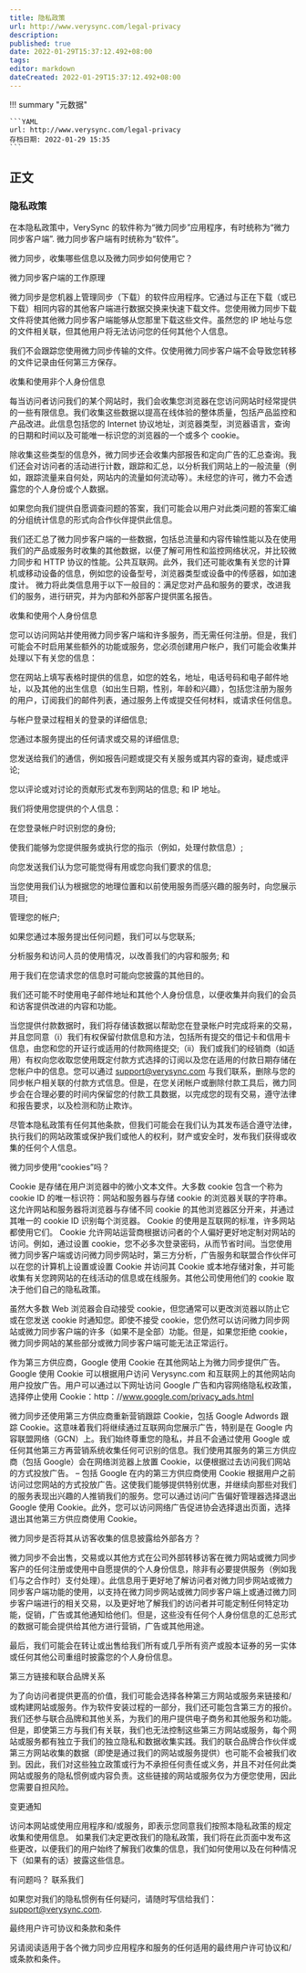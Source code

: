 ```yaml
---
title: 隐私政策
url: http://www.verysync.com/legal-privacy
description:
published: true
date: 2022-01-29T15:37:12.492+08:00
tags:
editor: markdown
dateCreated: 2022-01-29T15:37:12.492+08:00
---
```


!!! summary "元数据"

    ```YAML
    url: http://www.verysync.com/legal-privacy
    存档日期: 2022-01-29 15:35
    ```

## 正文

### 隐私政策

在本隐私政策中，VerySync 的软件称为“微力同步”应用程序，有时统称为“微力同步客户端”. 微力同步客户端有时统称为“软件”。

微力同步，收集哪些信息以及微力同步如何使用它？

微力同步客户端的工作原理

微力同步是您机器上管理同步（下载）的软件应用程序。它通过与正在下载（或已下载）相同内容的其他客户端进行数据交换来快速下载文件。您使用微力同步下载文件将使其他微力同步客户端能够从您那里下载这些文件。虽然您的 IP 地址与您的文件相关联，但其他用户将无法访问您的任何其他个人信息。

我们不会跟踪您使用微力同步传输的文件。仅使用微力同步客户端不会导致您转移的文件记录由任何第三方保存。

收集和使用非个人身份信息

每当访问者访问我们的某个网站时，我们会收集您浏览器在您访问网站时经常提供的一些有限信息。我们收集这些数据以提高在线体验的整体质量，包括产品监控和产品改进。此信息包括您的 Internet 协议地址，浏览器类型，浏览器语言，查询的日期和时间以及可能唯一标识您的浏览器的一个或多个 cookie。

除收集这些类型的信息外，微力同步还会收集内部报告和定向广告的汇总查询。我们还会对访问者的活动进行计数，跟踪和汇总，以分析我们网站上的一般流量（例如，跟踪流量来自何处，网站内的流量如何流动等）。未经您的许可，微力不会透露您的个人身份或个人数据。

如果您向我们提供自愿调查问题的答案，我们可能会以用户对此类问题的答案汇编的分组统计信息的形式向合作伙伴提供此信息。

我们还汇总了微力同步客户端的一些数据，包括总流量和内容传输性能以及在使用我们的产品或服务时收集的其他数据，以便了解可用性和监控网络状况，并比较微力同步和 HTTP 协议的性能。公共互联网。此外，我们还可能收集有关您的计算机或移动设备的信息，例如您的设备型号，浏览器类型或设备中的传感器，如加速度计。 微力将此类信息用于以下一般目的：满足您对产品和服务的要求，改进我们的服务，进行研究，并为内部和外部客户提供匿名报告。

收集和使用个人身份信息

您可以访问网站并使用微力同步客户端和许多服务，而无需任何注册。但是，我们可能会不时启用某些额外的功能或服务，您必须创建用户帐户，我们可能会收集并处理以下有关您的信息：

您在网站上填写表格时提供的信息，如您的姓名，地址，电话号码和电子邮件地址，以及其他的出生信息（如出生日期，性别，年龄和兴趣），包括您注册为服务的用户，订阅我们的邮件列表，通过服务上传或提交任何材料，或请求任何信息。

与帐户登录过程相关的登录的详细信息;

您通过本服务提出的任何请求或交易的详细信息;

您发送给我们的通信，例如报告问题或提交有关服务或其内容的查询，疑虑或评论;

您以评论或对讨论的贡献形式发布到网站的信息; 和 IP 地址。

我们将使用您提供的个人信息：

在您登录帐户时识别您的身份;

使我们能够为您提供服务或执行您的指示（例如，处理付款信息）;

向您发送我们认为您可能觉得有用或您向我们要求的信息;

当您使用我们认为根据您的地理位置和以前使用服务而感兴趣的服务时，向您展示项目;

管理您的帐户;

如果您通过本服务提出任何问题，我们可以与您联系;

分析服务和访问人员的使用情况，以改善我们的内容和服务; 和

用于我们在您请求您的信息时可能向您披露的其他目的。

我们还可能不时使用电子邮件地址和其他个人身份信息，以便收集并向我们的会员和访客提供改进的内容和功能。

当您提供付款数据时，我们将存储该数据以帮助您在登录帐户时完成将来的交易，并且您同意（i）我们有权保留付款信息和方法，包括所有提交的借记卡和信用卡信息，由您和您的开证行或适用的付款网络提交;（ii）我们或我们的经销商（如适用）有权向您收取您使用既定付款方式选择的订阅以及您在适用的付款日期存储在您帐户中的信息。您可以通过 support@verysync.com 与我们联系，删除与您的同步帐户相关联的付款方式信息。但是，在您关闭帐户或删除付款工具后，微力同步会在合理必要的时间内保留您的付款工具数据，以完成您的现有交易，遵守法律和报告要求，以及检测和防止欺诈。

尽管本隐私政策有任何其他条款，但我们可能会在我们认为其发布适合遵守法律，执行我们的网站政策或保护我们或他人的权利，财产或安全时，发布我们获得或收集的任何个人信息。

微力同步使用“cookies”吗？

Cookie 是存储在用户浏览器中的微小文本文件。大多数 cookie 包含一个称为 cookie ID 的唯一标识符：网站和服务器与存储 cookie 的浏览器关联的字符串。这允许网站和服务器将浏览器与存储不同 cookie 的其他浏览器区分开来，并通过其唯一的 cookie ID 识别每个浏览器。 Cookie 的使用是互联网的标准，许多网站都使用它们。 Cookie 允许网站运营商根据访问者的个人偏好更好地定制对网站的访问。例如，通过设置 cookie，您不必多次登录密码，从而节省时间。当您使用微力同步客户端或访问微力同步网站时，第三方分析，广告服务和联盟合作伙伴可以在您的计算机上设置或设置 Cookie 并访问其 Cookie 或本地存储对象，并可能收集有关您跨网站的在线活动的信息或在线服务。其他公司使用他们的 cookie 取决于他们自己的隐私政策。

虽然大多数 Web 浏览器会自动接受 cookie，但您通常可以更改浏览器以防止它或在您发送 cookie 时通知您。即使不接受 cookie，您仍然可以访问微力同步网站或微力同步客户端的许多（如果不是全部）功能。但是，如果您拒绝 cookie，微力同步网站的某些部分或微力同步客户端可能无法正常运行。

作为第三方供应商，Google 使用 Cookie 在其他网站上为微力同步提供广告。 Google 使用 Cookie 可以根据用户访问 Verysync.com 和互联网上的其他网站向用户投放广告。用户可以通过以下网址访问 Google 广告和内容网络隐私权政策，选择停止使用 Cookie：http：//www.google.com/privacy_ads.html

微力同步还使用第三方供应商重新营销跟踪 Cookie，包括 Google Adwords 跟踪 Cookie。这意味着我们将继续通过互联网向您展示广告，特别是在 Google 内容联盟网络（GCN）上。我们始终尊重您的隐私，并且不会通过使用 Google 或任何其他第三方再营销系统收集任何可识别的信息。我们使用其服务的第三方供应商（包括 Google）会在网络浏览器上放置 Cookie，以便根据过去访问我们网站的方式投放广告。 – 包括 Google 在内的第三方供应商使用 Cookie 根据用户之前访问过您网站的方式投放广告。这使我们能够提供特别优惠，并继续向那些对我们的服务表现出兴趣的人推销我们的服务。您可以通过访问广告偏好管理器选择退出 Google 使用 Cookie。此外，您可以访问网络广告促进协会选择退出页面，选择退出其他第三方供应商使用 Cookie。

微力同步是否将其从访客收集的信息披露给外部各方？

微力同步不会出售，交易或以其他方式在公司外部转移访客在微力网站或微力同步客户的任何注册或使用中自愿提供的个人身份信息，除非有必要提供服务（例如我们与之合作时）支付处理）。此信息用于更好地了解访问者对微力同步网站或微力同步客户端功能的使用，以支持在微力同步网站或微力同步客户端上或通过微力同步客户端进行的相关交易，以及更好地了解我们的访问者并可能定制任何特定功能，促销，广告或其他通知给他们。但是，这些没有任何个人身份信息的汇总形式的数据可能会提供给其他方进行营销，广告或其他用途。

最后，我们可能会在转让或出售给我们所有或几乎所有资产或股本证券的另一实体或任何其他公司重组时披露您的个人身份信息。

第三方链接和联合品牌关系

为了向访问者提供更高的价值，我们可能会选择各种第三方网站或服务来链接和/或构建网站或服务。作为软件安装过程的一部分，我们还可能包含第三方的报价。我们还参与联合品牌和其他关系，为我们的用户提供电子商务和其他服务和功能。但是，即使第三方与我们有关联，我们也无法控制这些第三方网站或服务，每个网站或服务都有独立于我们的独立隐私和数据收集实践。我们的联合品牌合作伙伴或第三方网站收集的数据（即使是通过我们的网站或服务提供）也可能不会被我们收到。因此，我们对这些独立政策或行为不承担任何责任或义务，并且不对任何此类网站或服务的隐私惯例或内容负责。这些链接的网站或服务仅为方便您使用，因此您需要自担风险。

变更通知

访问本网站或使用应用程序和/或服务，即表示您同意我们按照本隐私政策的规定收集和使用信息。 如果我们决定更改我们的隐私政策，我们将在此页面中发布这些更改，以便我们的用户始终了解我们收集的信息，我们如何使用以及在何种情况下（如果有的话）披露这些信息。

有问题吗？ 联系我们

如果您对我们的隐私惯例有任何疑问，请随时写信给我们： support@verysync.com.

最终用户许可协议和条款和条件

另请阅读适用于各个微力同步应用程序和服务的任何适用的最终用户许可协议和/或条款和条件。
